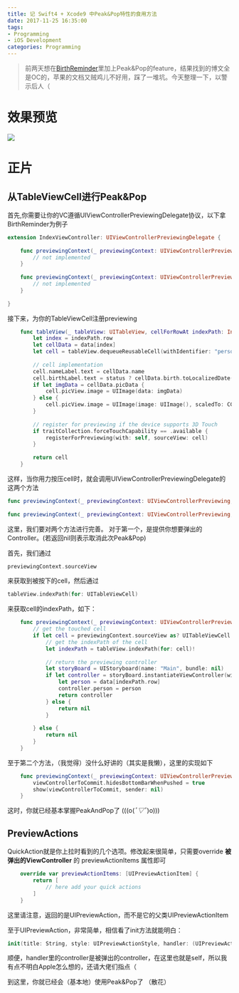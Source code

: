 ```yaml
---
title: 记 Swift4 + Xcode9 中Peak&Pop特性的食用方法
date: 2017-11-25 16:35:00
tags: 
- Programming
- iOS Development
categories: Programming
---
```

> 前两天想在[BirthReminder](https://captainyukinoshitahachiman.github.io/BirthReminder/)里加上Peak&Pop的feature，结果找到的博文全是OC的，苹果的文档又贼鸡儿不好用，踩了一堆坑。今天整理一下，以警示后人（

# 效果预览
![](/img/11/demo.gif)

# 正片
## 从TableViewCell进行Peak&Pop
首先,你需要让你的VC遵循UIViewControllerPreviewingDelegate协议，以下拿BirthReminder为例子
```swift
extension IndexViewController: UIViewControllerPreviewingDelegate {
    
    func previewingContext(_ previewingContext: UIViewControllerPreviewing, viewControllerForLocation location: CGPoint) -> UIViewController? {
    	// not implemented
    }
    
    func previewingContext(_ previewingContext: UIViewControllerPreviewing, commit viewControllerToCommit: UIViewController) {
    	// not implemented
    }
    
}
```
接下来，为你的TableViewCell注册previewing
```swift
    func tableView(_ tableView: UITableView, cellForRowAt indexPath: IndexPath) -> UITableViewCell {
        let index = indexPath.row
        let cellData = data[index]
        let cell = tableView.dequeueReusableCell(withIdentifier: "personalCell", for: indexPath) as! PersonalCell
        
        // cell implementation
        cell.nameLabel.text = cellData.name
        cell.birthLabel.text = status ? cellData.birth.toLocalizedDate() : cellData.birth.toLeftDays()
        if let imgData = cellData.picData {
            cell.picView.image = UIImage(data: imgData)
        } else {
            cell.picView.image = UIImage(image: UIImage(), scaledTo: CGSize(width: 100, height: 100))
        }
        
        // register for previewing if the device supports 3D Touch
        if traitCollection.forceTouchCapability == .available { 
            registerForPreviewing(with: self, sourceView: cell)
        }
        
        return cell
    }
```
这样，当你用力按压cell时，就会调用UIViewControllerPreviewingDelegate的这两个方法
```swift
func previewingContext(_ previewingContext: UIViewControllerPreviewing, viewControllerForLocation location: CGPoint) -> UIViewController?
    
func previewingContext(_ previewingContext: UIViewControllerPreviewing, commit viewControllerToCommit: UIViewController)
```
这里，我们要对两个方法进行完善。
对于第一个，是提供你想要弹出的Controller。(若返回nil则表示取消此次Peak&Pop)

首先，我们通过
```swift
previewingContext.sourceView
```
来获取到被按下的cell，然后通过
```swift
tableView.indexPath(for: UITableViewCell)
```
来获取cell的indexPath，如下：
```swift
    func previewingContext(_ previewingContext: UIViewControllerPreviewing, viewControllerForLocation location: CGPoint) -> UIViewController? {
    	// get the touched cell
        if let cell = previewingContext.sourceView as? UITableViewCell {
        	// get the indexPath of the cell
            let indexPath = tableView.indexPath(for: cell)!
            
            // return the previewing controller
            let storyBoard = UIStoryboard(name: "Main", bundle: nil)
            if let controller = storyBoard.instantiateViewController(withIdentifier: "birthCard") as? BirthCardController{
                let person = data[indexPath.row]
                controller.person = person
                return controller
            } else {
                return nil
            }
            
        } else {
        	return nil
        }
    }
```

至于第二个方法，（我觉得）没什么好讲的（其实是我懒），这里的实现如下
```swift
    func previewingContext(_ previewingContext: UIViewControllerPreviewing, commit viewControllerToCommit: UIViewController) {
        viewControllerToCommit.hidesBottomBarWhenPushed = true
        show(viewControllerToCommit, sender: nil)
    }
```

这时，你就已经基本掌握PeakAndPop了 (((o(*ﾟ▽ﾟ*)o)))

## PreviewActions
QuickAction就是你上拉时看到的几个选项。修改起来很简单，只需要override **被弹出的ViewController** 的 previewActionItems 属性即可
```swift
    override var previewActionItems: [UIPreviewActionItem] {
        return [
        	// here add your quick actions
        ]
    }
```
这里请注意，返回的是UIPreviewAction，而不是它的父类UIPreviewActionItem

至于UIPreviewAction，非常简单，相信看了init方法就能明白：
```swift
init(title: String, style: UIPreviewActionStyle, handler: (UIPreviewAction, UIViewController) -> Void)
```
顺便，handler里的controller是被弹出的controller，在这里也就是self，所以我有点不明白Apple怎么想的，还请大佬们指点（

到这里，你就已经会（基本地）使用Peak&Pop了 （散花）